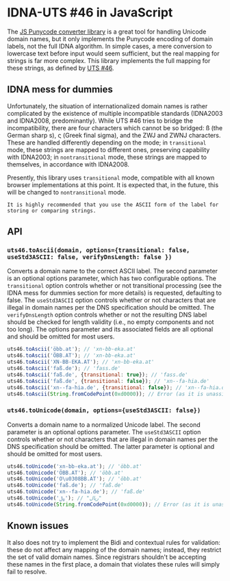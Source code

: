 # IDNA-UTS #46 in JavaScript

The [JS Punycode converter library](https://github.com/bestiejs/punycode.js/) is
a great tool for handling Unicode domain names, but it only implements the
Punycode encoding of domain labels, not the full IDNA algorithm. In simple
cases, a mere conversion to lowercase text before input would seem sufficient,
but the real mapping for strings is far more complex. This library implements
the full mapping for these strings, as defined by
[UTS #46](http://unicode.org/reports/tr46/).


## IDNA mess for dummies

Unfortunately, the situation of internationalized domain names is rather
complicated by the existence of multiple incompatible standards (IDNA2003 and
IDNA2008, predominantly). While UTS #46 tries to bridge the incompatibility,
there are four characters which cannot be so bridged: ß (the German sharp s),
ς (Greek final sigma), and the ZWJ and ZWNJ characters. These are handled
differently depending on the mode; in ``transitional`` mode, these strings are
mapped to different ones, preserving capability with IDNA2003; in
``nontransitional`` mode, these strings are mapped to themselves, in accordance
with IDNA2008.

Presently, this library uses ``transitional`` mode, compatible with all known
browser implementations at this point. It is expected that, in the future, this
will be changed to ``nontransitional`` mode.

`It is highly recommended that you use the ASCII form of the label for storing
or comparing strings.`

## API

### `uts46.toAscii(domain, options={transitional: false, useStd3ASCII: false, verifyDnsLength: false })`

Converts a domain name to the correct ASCII label. The second parameter is an
optional options parameter, which has two configurable options. The
`transitional` option controls whether or not transitional processing (see the
IDNA mess for dummies section for more details) is requested, defaulting to
false. The `useStd3ASCII` option controls whether or not characters that are
illegal in domain names per the DNS specification should be omitted. The
`verifyDnsLength` option controls whether or not the resulting DNS label should
be checked for length validity (i.e., no empty components and not too long). The
options parameter and its associated fields are all optional and should be
omitted for most users.

```js
uts46.toAscii('öbb.at'); // 'xn-bb-eka.at'
uts46.toAscii('ÖBB.AT'); // 'xn-bb-eka.at'
uts46.toAscii('XN-BB-EKA.AT'); // 'xn-bb-eka.at'
uts46.toAscii('faß.de'); // 'fass.de'
uts46.toAscii('faß.de', {transitional: true}); // 'fass.de'
uts46.toAscii('faß.de', {transitional: false}); // 'xn--fa-hia.de'
uts46.toAscii('xn--fa-hia.de', {transitional: false}); // 'xn--fa-hia.de'
uts46.toAscii(String.fromCodePoint(0xd0000)); // Error (as it is unassigned)
```

### `uts46.toUnicode(domain, options={useStd3ASCII: false})`

Converts a domain name to a normalized Unicode label. The second parameter is an
optional options parameter. The `useStd3ASCII` option controls whether or not
characters that are illegal in domain names per the DNS specification should be
omitted. The latter parameter is optional and should be omitted for most users.

```js
uts46.toUnicode('xn-bb-eka.at'); // 'öbb.at'
uts46.toUnicode('ÖBB.AT'); // 'öbb.at'
uts46.toUnicode('O\u0308BB.AT'); // 'öbb.at'
uts46.toUnicode('faß.de'); // 'faß.de'
uts46.toUnicode('xn--fa-hia.de'); // 'faß.de'
uts46.toUnicode('﷼'); // "ریال"
uts46.toUnicode(String.fromCodePoint(0xd0000)); // Error (as it is unassigned)
```

## Known issues

It also does not try to implement the Bidi and contextual rules for validation:
these do not affect any mapping of the domain names; instead, they restrict the
set of valid domain names. Since registrars shouldn't be accepting these names
in the first place, a domain that violates these rules will simply fail to
resolve.
